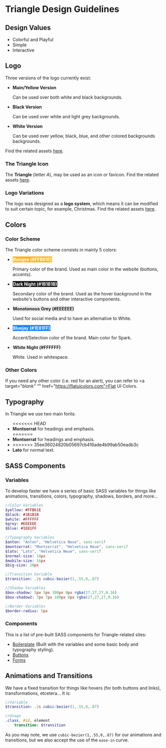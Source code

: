 # Triangle Design Guidelines

## Design Values
<ul>
    <li>Colorful and Playful</li>
    <li>Simple</li>
    <li>Interactive</li>
</ul>

## Logo
Three versions of the logo currently exist:

<ul>
    <li>
        <strong>Main/Yellow Version</strong>
        <p>Can be used over both white and black backgrounds.</p>
    </li>
    <li>
        <strong>Black Version</strong>
        <p>Can be used over white and light grey backgrounds.</p>
    </li>
    <li>
        <strong>White Version</strong>
        <p>Can be used over yellow, black, blue, and other colored backgrounds backgrounds.</p>
    </li>
</ul>

Find the related assets <a href="assets/logo/">here</a>.

### The Triangle Icon
The **Triangle** (letter *A*), may be used as an icon or favicon. Find the related assets <a href="assets/logo/icon/">here</a>.

### Logo Variations
The logo was designed as a **logo system**, which means it can be modified to suit certain topic, for example, Christmas. Find the related assets <a href="assets/logo/variations/">here</a>.

## Colors
### Color Scheme
The Triangle color scheme consists in mainly 5 colors:

<ul>
    <li>
        <strong style="background-color: #FFB61E; color: #ffffff; padding:1px;">Bungee (#FFB61E)</strong>
        <p>Primary color of the brand. Used as main color in the website (buttons, accents).</p>
    </li>
    <li>
        <strong style="background-color: #1b1b1b; color: #ffffff; padding:1px;">Dark Night (#1B1B1B)</strong>
        <p>Secondary color of the brand. Used as the hover background in the website's buttons and other interactive components.</p>
    </li>
    <li>
        <strong style="background-color: #EEEEEE; color: #1b1b1b; padding:1px;">Monotonous Grey (#EEEEEE)</strong>
        <p>Used for social media and to have an alternative to White.</p>
    </li>
    <li>
        <strong style="background-color: #1E81FF; color: #ffffff; padding:1px;">Bluejay (#1E81FF)</strong>
        <p>Accent/Selection color of the brand. Main color for Spark.</p>
    </li>
    <li>
        <strong style="background-color: #ffffff; color: #1b1b1b; padding:1px;">White Night (#FFFFFF)</strong>
        <p>White. Used in whitespace.</p>
    </li>
</ul>

### Other Colors
If you need any other color (i.e. red for an alert), you can refer to <a target="_blank" "_" href="https://flatuicolors.com">Flat UI Colors</a>.

## Typography
In Triangle we use two main fonts:

<ul>
<<<<<<< HEAD
    <li><strong>Montserrat</strong> for headings and emphasis.</li>
=======
    <li><strong>Montserrat</strong> for headings and emphasis.<li>
>>>>>>> 35ee36024820b05697cb416ade4b99ab50eadb3c
    <li><strong>Lato</strong> for normal text.</li>
</ul>


## SASS Components

### Variables
To develop faster we have a series of basic SASS variables for things like animations, transitions, colors, typography, shadows, borders, and more...
```sass
//Color Variables
$yellow: #FFB61E
$black: #1B1B1B
$white: #FFFFFF
$grey: #EEEEEE
$blue: #1E81FF

//Typography Variables
$anton: "Anton", "Helvetica Neue", sans-serif
$montserrat: "Montserrat", "Helvetica Neue", sans-serif
$lato: "Lato", "Helvetica Neue", sans-serif
$normal-size: 18px
$mobile-size: 16px
$big-size: 20px

//Transition Variable
$transition: .2s cubic-bezier(1,.55,0,.87)

//Shadow Variables
$box-shadow: 5px 5px 100px 0px rgba(27,27,27,0.16)
$box-shadow2: 7px 7px 100px 0px rgba(27,27,27,0.16)

//Border Variables
$border-radius: 5px
```

### Components
This is a list of pre-built SASS components for Triangle-related sites:

<ul>
    <li><a href="assets/components/boilerplate.sass">Boilerplate</a> (Built with the variables and some basic body and typography styling).</li>
    <li><a href="assets/components/buttons.sass">Buttons</a></li>
    <li><a href="assets/components/form.sass">Forms</a></li>
</ul>

## Animations and Transitions
We have a fixed transition for things like hovers (for both buttons and links), transformations, etcetera... It is:
```sass
//Variable
$transition: .2s cubic-bezier(1,.55,0,.87)

//Usage
.class, #id, element    
    transition: $transition
```

As you may note, we use `cubic-bezier(1,.55,0,.87)` for our animations and transitions, but we also accept the use of the `ease-in` curve.

